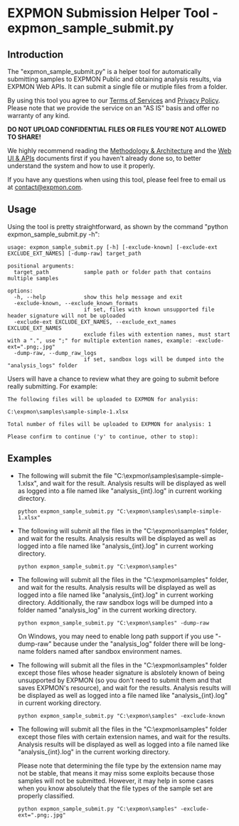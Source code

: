 # EXPMON Submission Helper Tool - expmon_sample_submit.py

## Introduction

The "expmon_sample_submit.py" is a helper tool for automatically submitting samples to EXPMON Public and obtaining analysis results, via EXPMON Web APIs. It can submit a single file or mutiple files from a folder.

By using this tool you agree to our [Terms of Services](https://pub.expmon.com/static/pdf/tos.pdf) and [Privacy Policy](https://pub.expmon.com/static/pdf/privacy.pdf). Please note that we provide the service on an "AS IS" basis and offer no warranty of any kind.

**DO NOT UPLOAD CONFIDENTIAL FILES OR FILES YOU'RE NOT ALLOWED TO SHARE!**

We highly recommend reading the [Methodology & Architecture](https://pub.expmon.com/static/pdf/expmon_methodology_architecture.pdf) and the [Web UI & APIs](https://pub.expmon.com/static/pdf/expmon_ui_apis.pdf) documents first if you haven't already done so, to better understand the system and how to use it properly.

If you have any questions when using this tool, please feel free to email us at contact@expmon.com.




## Usage

Using the tool is pretty straightforward, as shown by the command "python expmon_sample_submit.py -h":

```
usage: expmon_sample_submit.py [-h] [-exclude-known] [-exclude-ext EXCLUDE_EXT_NAMES] [-dump-raw] target_path

positional arguments:
  target_path           sample path or folder path that contains multiple samples

options:
  -h, --help            show this help message and exit
  -exclude-known, --exclude_known_formats
                        if set, files with known unsupported file header signature will not be uploaded
  -exclude-ext EXCLUDE_EXT_NAMES, --exclude_ext_names EXCLUDE_EXT_NAMES
                        exclude files with extention names, must start with a ".", use ";" for multiple extention names, example: -exclude-ext=".png;.jpg"
  -dump-raw, --dump_raw_logs
                        if set, sandbox logs will be dumped into the "analysis_logs" folder
```

Users will have a chance to review what they are going to submit before really submitting. For example:

```
The following files will be uploaded to EXPMON for analysis:

C:\expmon\samples\sample-simple-1.xlsx

Total number of files will be uploaded to EXPMON for analysis: 1

Please confirm to continue ('y' to continue, other to stop):
```




## Examples

* The following will submit the file "C:\expmon\samples\sample-simple-1.xlsx", and wait for the result. Analysis results will be displayed as well as logged into a file named like "analysis_{int}.log" in current working directory.

  ```
  python expmon_sample_submit.py "C:\expmon\samples\sample-simple-1.xlsx"
  ```


* The following will submit all the files in the "C:\expmon\samples" folder, and wait for the results. Analysis results will be displayed as well as logged into a file named like "analysis_{int}.log" in current working directory.

  ```
  python expmon_sample_submit.py "C:\expmon\samples"
  ```


* The following will submit all the files in the "C:\expmon\samples" folder, and wait for the results. Analysis results will be displayed as well as logged into a file named like "analysis_{int}.log" in current working directory. Additionally, the raw sandbox logs will be dumped into a folder named "analysis_log" in the current working directory.

  ```
  python expmon_sample_submit.py "C:\expmon\samples" -dump-raw
  ```
  On Windows, you may need to enable long path support if you use "-dump-raw" because under the "analysis_log" folder there will be long-name folders named after sandbox environment names.


* The following will submit all the files in the "C:\expmon\samples" folder except those files whose header signature is abslotely known of being unsupported by EXPMON (so you don't need to submit them and that saves EXPMON's resource), and wait for the results. Analysis results will be displayed as well as logged into a file named like "analysis_{int}.log" in current working directory.

  ```
  python expmon_sample_submit.py "C:\expmon\samples" -exclude-known
  ```


* The following will submit all the files in the "C:\expmon\samples" folder except those files with certain extension names, and wait for the results. Analysis results will be displayed as well as logged into a file named like "analysis_{int}.log" in the current working directory.

  Please note that determining the file type by the extension name may not be stable, that means it may miss some exploits because those samples will not be submitted. However, it may help in some cases when you know absolutely that the file types of the sample set are properly classified.

  
  ```
  python expmon_sample_submit.py "C:\expmon\samples" -exclude-ext=".png;.jpg"
  ```
